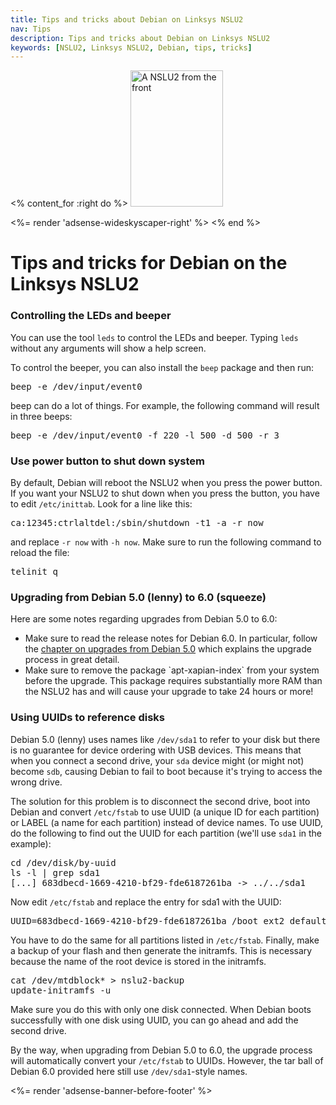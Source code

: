 ```yaml
---
title: Tips and tricks about Debian on Linksys NSLU2
nav: Tips
description: Tips and tricks about Debian on Linksys NSLU2
keywords: [NSLU2, Linksys NSLU2, Debian, tips, tricks]
---
```


<% content_for :right do %>
<img src = "../images/r_nslu2_front.jpg" class="border" alt="A NSLU2 from the front" width="148" height="218" />

<%= render 'adsense-wideskyscaper-right' %>
<% end %>

<h1>Tips and tricks for Debian on the Linksys NSLU2</h1>

<h3><a id = "led">Controlling the LEDs and beeper</a></h3>

You can use the tool `leds` to control the LEDs and beeper.  Typing `leds`
without any arguments will show a help screen.

To control the beeper, you can also install the `beep` package and then
run:

<div class="code">
<pre>
beep -e /dev/input/event0
</pre>
</div>

beep can do a lot of things.  For example, the following command will
result in three beeps:

<div class="code">
<pre>
beep -e /dev/input/event0 -f 220 -l 500 -d 500 -r 3
</pre>
</div>

<h3><a id = "halt">Use power button to shut down system</a></h3>

By default, Debian will reboot the NSLU2 when you press the power button.
If you want your NSLU2 to shut down when you press the button, you have to
edit `/etc/inittab`.  Look for a line like this:

<div class="code">
<pre>
ca:12345:ctrlaltdel:/sbin/shutdown -t1 -a -r now
</pre>
</div>

and replace `-r now` with `-h now`.  Make sure to run the following command
to reload the file:

<div class="code">
<pre>
telinit q
</pre>
</div>

<h3><a id = "upgrade">Upgrading from Debian 5.0 (lenny) to 6.0 (squeeze)</a></h3>

Here are some notes regarding upgrades from Debian 5.0 to 6.0:

<ul>

<li>Make sure to read the release notes for Debian 6.0.  In particular,
follow the <a href =
"http://www.debian.org/releases/stable/armel/release-notes/ch-upgrading.en.html">chapter
on upgrades from Debian 5.0</a> which explains the upgrade process in great
detail.</li>

<li>Make sure to remove the package `apt-xapian-index` from your system
before the upgrade.  This package requires substantially more RAM than the
NSLU2 has and will cause your upgrade to take 24 hours or more!</li>

</ul>

<h3><a id = "uuid">Using UUIDs to reference disks</a></h3>

Debian 5.0 (lenny) uses names like `/dev/sda1` to refer to your disk but
there is no guarantee for device ordering with USB devices.  This means
that when you connect a second drive, your `sda` device might (or might
not) become `sdb`, causing Debian to fail to boot because it's trying to
access the wrong drive.

The solution for this problem is to disconnect the second drive, boot into
Debian and convert `/etc/fstab` to use UUID (a unique ID for each
partition) or LABEL (a name for each partition) instead of device names.
To use UUID, do the following to find out the UUID for each partition
(we'll use `sda1` in the example):

<div class="code">
<pre>
cd /dev/disk/by-uuid
ls -l | grep sda1
[...] 683dbecd-1669-4210-bf29-fde6187261ba -&gt; ../../sda1
</pre>
</div>

Now edit `/etc/fstab` and replace the entry for sda1 with the UUID:

<div class="code">
<pre>
UUID=683dbecd-1669-4210-bf29-fde6187261ba /boot ext2 defaults 0 2
</pre>
</div>

You have to do the same for all partitions listed in `/etc/fstab`.
Finally, make a backup of your flash and then generate the initramfs.  This
is necessary because the name of the root device is stored in the
initramfs.

<div class="code">
<pre>
cat /dev/mtdblock* &gt; nslu2-backup
update-initramfs -u
</pre>
</div>

Make sure you do this with only one disk connected.  When Debian boots
successfully with one disk using UUID, you can go ahead and add the second
drive.

By the way, when upgrading from Debian 5.0 to 6.0, the upgrade process will
automatically convert your `/etc/fstab` to UUIDs.  However, the tar ball of
Debian 6.0 provided here still use `/dev/sda1`-style names.

<div class="bbf">
<%= render 'adsense-banner-before-footer' %>
</div>

